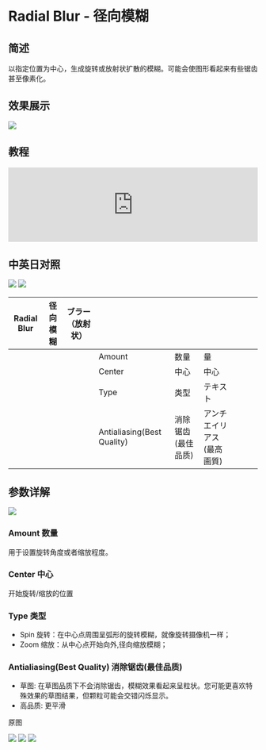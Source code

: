 # Radial Blur - 径向模糊

## 简述

以指定位置为中心，生成旋转或放射状扩散的模糊。可能会使图形看起来有些锯齿甚至像素化。

## 效果展示

![](https://cdn.yuelili.com/20211231004420.png)

## 教程

<iframe src="https://player.bilibili.com/player.html?bvid=BV1e34y1X7Vj&page=7&high_quality=1" width="100%" allowfullscreen="allowfullscreen" frameborder="0"></iframe>

## 中英日对照

![](https://mir.yuelili.com/wp-content/uploads/user/AE/effects/AE-Effects-Blur-Sharpen-Radial_Blur.png)
![](https://mir.yuelili.com/wp-content/uploads/user/AE/effects/AE-Effects-Blur-Sharpen-Radial_Blur_cn.png)

| Radial Blur | 径向模糊 | ブラー（放射状） |                            |                    |                            |     |     |     |
| ----------- | -------- | ---------------- | -------------------------- | ------------------ | -------------------------- | --- | --- | --- |
|             |          |                  | Amount                     | 数量               | 量                         |     |     |     |
|             |          |                  | Center                     | 中心               | 中心                       |     |     |     |
|             |          |                  | Type                       | 类型               | テキスト                   |     |     |     |
|             |          |                  | Antialiasing(Best Quality) | 消除锯齿(最佳品质) | アンチエイリアス(最高画質) |     |     |     |

## 参数详解

![](https://mir.yuelili.com/wp-content/uploads/user/AE/effects/ext/image00585.jpg)

### Amount 数量

用于设置旋转角度或者缩放程度。

### Center 中心

开始旋转/缩放的位置

### Type 类型

- Spin 旋转：在中心点周围呈弧形的旋转模糊，就像旋转摄像机一样；
- Zoom 缩放：从中心点开始向外,径向缩放模糊；

### Antialiasing(Best Quality) 消除锯齿(最佳品质)

- 草图: 在草图品质下不会消除锯齿，模糊效果看起来呈粒状。您可能更喜欢特殊效果的草图结果，但颗粒可能会交错闪烁显示。
- 高品质: 更平滑

原图

![](https://mir.yuelili.com/wp-content/uploads/user/AE/effects/list/Blur-Sharpen-CC_Cross_Blur1.png)
![](https://mir.yuelili.com/wp-content/uploads/user/source/2020/06/Blur-Sharpen-Radial_Blur3.png)
![](https://mir.yuelili.com/wp-content/uploads/user/source/2020/06/Blur-Sharpen-Radial_Blur4.png)
